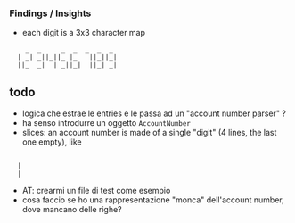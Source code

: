 ### Findings / Insights
* each digit is a 3x3 character map


```
    _  _     _  _  _  _  _ 
  | _| _||_||_ |_   ||_||_|
  ||_  _|  | _||_|  ||_| _|

```

##  todo
* logica che estrae le entries e le passa ad un "account number parser" ?
* ha senso introdurre un oggetto `AccountNumber`
* slices: an account number is made of a single "digit" (4 lines, the last one empty), like

```
    
  |
  |

```

* AT: crearmi un file di test come esempio
* cosa faccio se ho una rappresentazione "monca" dell'account number, dove mancano delle righe?
